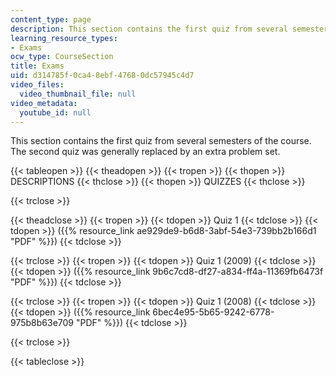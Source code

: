```yaml
---
content_type: page
description: This section contains the first quiz from several semesters of the course.
learning_resource_types:
- Exams
ocw_type: CourseSection
title: Exams
uid: d314785f-0ca4-8ebf-4768-0dc57945c4d7
video_files:
  video_thumbnail_file: null
video_metadata:
  youtube_id: null
---
```


This section contains the first quiz from several semesters of the course. The second quiz was generally replaced by an extra problem set.

{{< tableopen >}}
{{< theadopen >}}
{{< tropen >}}
{{< thopen >}}
DESCRIPTIONS
{{< thclose >}}
{{< thopen >}}
QUIZZES
{{< thclose >}}

{{< trclose >}}

{{< theadclose >}}
{{< tropen >}}
{{< tdopen >}}
Quiz 1
{{< tdclose >}}
{{< tdopen >}}
({{% resource_link ae929de9-b6d8-3abf-54e3-739bb2b166d1 "PDF" %}})
{{< tdclose >}}

{{< trclose >}}
{{< tropen >}}
{{< tdopen >}}
Quiz 1 (2009)
{{< tdclose >}}
{{< tdopen >}}
({{% resource_link 9b6c7cd8-df27-a834-ff4a-11369fb6473f "PDF" %}})
{{< tdclose >}}

{{< trclose >}}
{{< tropen >}}
{{< tdopen >}}
Quiz 1 (2008)
{{< tdclose >}}
{{< tdopen >}}
({{% resource_link 6bec4e95-5b65-9242-6778-975b8b63e709 "PDF" %}})
{{< tdclose >}}

{{< trclose >}}

{{< tableclose >}}